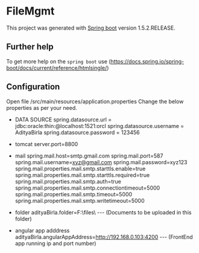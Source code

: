 # FileMgmt

This project was generated with [Spring boot](http://docs.spring.io/spring-boot/docs/1.5.2.RELEASE/api/) version 1.5.2.RELEASE.

## Further help

To get more help on the `spring boot` use (https://docs.spring.io/spring-boot/docs/current/reference/htmlsingle/)

## Configuration

Open file /src/main/resources/application.properties
Change the below properties as per your need.

* DATA SOURCE
spring.datasource.url = jdbc:oracle:thin:@localhost:1521:orcl
spring.datasource.username = AdityaBirla
spring.datasource.password = 123456

* tomcat
server.port=8800

* mail
spring.mail.host=smtp.gmail.com
spring.mail.port=587
spring.mail.username=xyz@gmail.com
spring.mail.password=xyz123
spring.mail.properties.mail.smtp.starttls.enable=true
spring.mail.properties.mail.smtp.starttls.required=true
spring.mail.properties.mail.smtp.auth=true
spring.mail.properties.mail.smtp.connectiontimeout=5000
spring.mail.properties.mail.smtp.timeout=5000
spring.mail.properties.mail.smtp.writetimeout=5000

* folder
adityaBirla.folder=F:\\files\\    --- (Documents to be uploaded in this folder)

* angular app adddress
adityaBirla.angularAppAddress=http://192.168.0.103:4200  --- (FrontEnd app running ip and port number)

